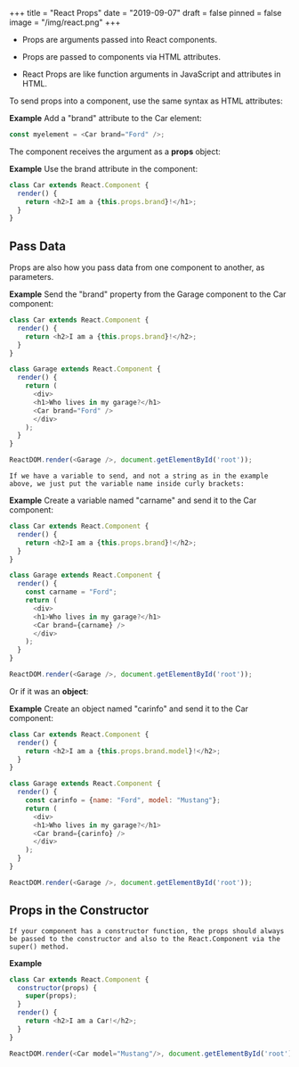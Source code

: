 +++
title = "React Props"
date = "2019-09-07"
draft = false
pinned = false
image = "/img/react.png"
+++

* Props are arguments passed into React components.
* Props are passed to components via HTML attributes.

* React Props are like function arguments in JavaScript and attributes in HTML.

To send props into a component, use the same syntax as HTML attributes:

**Example**
Add a "brand" attribute to the Car element:

```js
const myelement = <Car brand="Ford" />;
```

The component receives the argument as a **props** object:

**Example**
Use the brand attribute in the component:
```js
class Car extends React.Component {
  render() {
    return <h2>I am a {this.props.brand}!</h1>;
  }
}
```
## Pass Data
Props are also how you pass data from one component to another, as parameters.

**Example**
Send the "brand" property from the Garage component to the Car component:
```js
class Car extends React.Component {
  render() {
    return <h2>I am a {this.props.brand}!</h2>;
  }
}

class Garage extends React.Component {
  render() {
    return (
      <div>
      <h1>Who lives in my garage?</h1>
      <Car brand="Ford" />
      </div>
    );
  }
}

ReactDOM.render(<Garage />, document.getElementById('root'));
```
    If we have a variable to send, and not a string as in the example above, we just put the variable name inside curly brackets:

**Example**
Create a variable named "carname" and send it to the Car component:
```js
class Car extends React.Component {
  render() {
    return <h2>I am a {this.props.brand}!</h2>;
  }
}

class Garage extends React.Component {
  render() {
    const carname = "Ford";
    return (
      <div>
      <h1>Who lives in my garage?</h1>
      <Car brand={carname} />
      </div>
    );
  }
}

ReactDOM.render(<Garage />, document.getElementById('root'));
```
Or if it was an **object**:

**Example**
Create an object named "carinfo" and send it to the Car component:
```js
class Car extends React.Component {
  render() {
    return <h2>I am a {this.props.brand.model}!</h2>;
  }
}

class Garage extends React.Component {
  render() {
    const carinfo = {name: "Ford", model: "Mustang"};
    return (
      <div>
      <h1>Who lives in my garage?</h1>
      <Car brand={carinfo} />
      </div>
    );
  }
}

ReactDOM.render(<Garage />, document.getElementById('root'));
```

## Props in the Constructor
    If your component has a constructor function, the props should always be passed to the constructor and also to the React.Component via the super() method.
        
**Example**
```js
class Car extends React.Component {
  constructor(props) {
    super(props);
  }
  render() {
    return <h2>I am a Car!</h2>;
  }
}

ReactDOM.render(<Car model="Mustang"/>, document.getElementById('root'));
```
